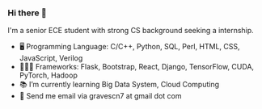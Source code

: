 ### Hi there 👋

<!--
**graveszhang/graveszhang** is a ✨ _special_ ✨ repository because its `README.md` (this file) appears on your GitHub profile.

Here are some ideas to get you started:
- 🥺   My BB: [💕](https://github.com/siyinm)
- 🔭 I’m currently working on ...
- 🌱 I’m currently learning ...
- 👯 I’m looking to collaborate on ...
- 🤔 I’m looking for help with ...
- 💬 Ask me about ...
- 📫 How to reach me: ...
- 😄 Pronouns: ...
- ⚡ Fun fact: ...
<img align="right" alt="graves's github stats" width="50%" src="https://github-readme-stats.vercel.app/api?username=graveszhang&theme=dark&show_icons=true">
-->

I'm a senior ECE student with strong CS background seeking a internship.

- 🖥   Programming Language: C/C++, Python, SQL, Perl, HTML, CSS, JavaScript, Verilog
- 👨🏻‍💻 Frameworks: Flask, Bootstrap, React, Django, TensorFlow, CUDA, PyTorch, Hadoop
- 📚   I’m currently learning Big Data System, Cloud Computing
- 💬   Send me email via gravescn7 at gmail dot com


